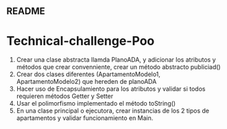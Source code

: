 ## README
# Technical-challenge-Poo

1. Crear una clase abstracta llamda PlanoADA, y adicionar los atributos y métodos que crear convenniente, crear un método abstracto publiciad()
2. Crear dos clases diferentes (ApartamentoModelo1, ApartamentoModelo2) que hereden de planoADA  
3. Hacer uso de Encapsulamiento para los atributos y validar si todos requieren métodos Getter y Setter
4. Usar el polimorfismo implementado el método toString()
5. En una clase principal o ejecutora, crear instancias de los 2 tipos de apartamentos y validar funcionamiento en Main. 
